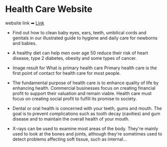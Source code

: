 # Health Care Website

website link ➡ [Link](https://final-website-ca6d3.web.app/)

- Find out how to clean baby eyes, ears, teeth, umbilical cords and genitals in our illustrated guide to hygiene and daily care for newborns and babies.

- A healthy diet can help men over age 50 reduce their risk of heart disease, type 2 diabetes, obesity and some types of cancer.

- Image result for What is primary health care Primary health care is the first point of contact for health care for most people.

- The fundamental purpose of health care is to enhance quality of life by enhancing health. Commercial businesses focus on creating financial profit to support their valuation and remain viable. Health care must focus on creating social profit to fulfill its promise to society.

- Dental or oral health is concerned with your teeth, gums and mouth. The goal is to prevent complications such as tooth decay (cavities) and gum disease and to maintain the overall health of your mouth.

- X-rays can be used to examine most areas of the body. They're mainly used to look at the bones and joints, although they're sometimes used to detect problems affecting soft tissue, such as internal...
